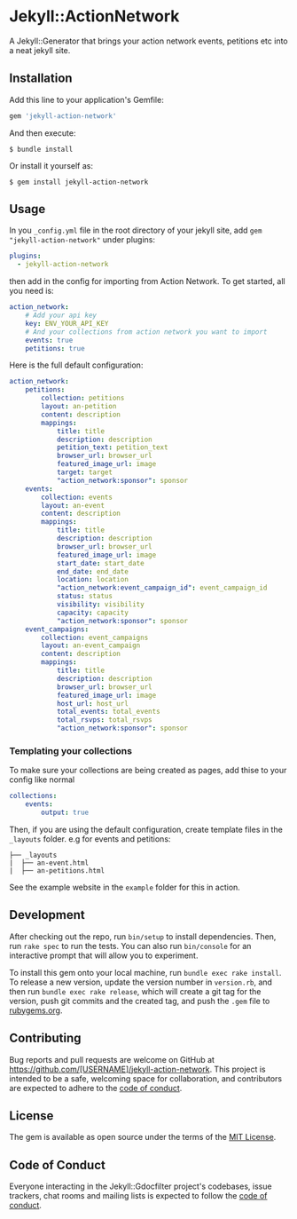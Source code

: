# Jekyll::ActionNetwork

A Jekyll::Generator that brings your action network events, petitions etc into a neat jekyll site.

## Installation

Add this line to your application's Gemfile:

```ruby
gem 'jekyll-action-network'
```

And then execute:

    $ bundle install

Or install it yourself as:

    $ gem install jekyll-action-network

## Usage

In you `_config.yml` file in the root directory of your jekyll site, add `gem "jekyll-action-network"` under plugins:

```yaml
plugins:
  - jekyll-action-network
```

then add in the config for importing from Action Network. To get started, all you need is:

```yaml
action_network:
    # Add your api key
    key: ENV_YOUR_API_KEY
    # And your collections from action network you want to import
    events: true
    petitions: true
```

Here is the full default configuration:

```yaml
action_network:
    petitions:
        collection: petitions
        layout: an-petition 
        content: description
        mappings:
            title: title
            description: description
            petition_text: petition_text
            browser_url: browser_url
            featured_image_url: image
            target: target
            "action_network:sponsor": sponsor
    events:
        collection: events
        layout: an-event
        content: description
        mappings:
            title: title
            description: description
            browser_url: browser_url
            featured_image_url: image
            start_date: start_date
            end_date: end_date
            location: location
            "action_network:event_campaign_id": event_campaign_id
            status: status
            visibility: visibility
            capacity: capacity
            "action_network:sponsor": sponsor
    event_campaigns:
        collection: event_campaigns
        layout: an-event_campaign
        content: description
        mappings:
            title: title
            description: description
            browser_url: browser_url
            featured_image_url: image
            host_url: host_url
            total_events: total_events
            total_rsvps: total_rsvps
            "action_network:sponsor": sponsor
```

### Templating your collections

To make sure your collections are being created as pages, add thise to your config like normal

```yaml
collections:
    events:
        output: true
```

Then, if you are using the default configuration, create template files in the `_layouts` folder. e.g for events and petitions:

```
├── _layouts
|  ├── an-event.html
|  ├── an-petitions.html
```

See the example website in the `example` folder for this in action.


## Development

After checking out the repo, run `bin/setup` to install dependencies. Then, run `rake spec` to run the tests. You can also run `bin/console` for an interactive prompt that will allow you to experiment.

To install this gem onto your local machine, run `bundle exec rake install`. To release a new version, update the version number in `version.rb`, and then run `bundle exec rake release`, which will create a git tag for the version, push git commits and the created tag, and push the `.gem` file to [rubygems.org](https://rubygems.org).

## Contributing

Bug reports and pull requests are welcome on GitHub at https://github.com/[USERNAME]/jekyll-action-network. This project is intended to be a safe, welcoming space for collaboration, and contributors are expected to adhere to the [code of conduct](https://github.com/[USERNAME]/jekyll-gdocfilter/blob/master/CODE_OF_CONDUCT.md).

## License

The gem is available as open source under the terms of the [MIT License](https://opensource.org/licenses/MIT).

## Code of Conduct

Everyone interacting in the Jekyll::Gdocfilter project's codebases, issue trackers, chat rooms and mailing lists is expected to follow the [code of conduct](https://github.com/[USERNAME]/jekyll-gdocfilter/blob/master/CODE_OF_CONDUCT.md).
